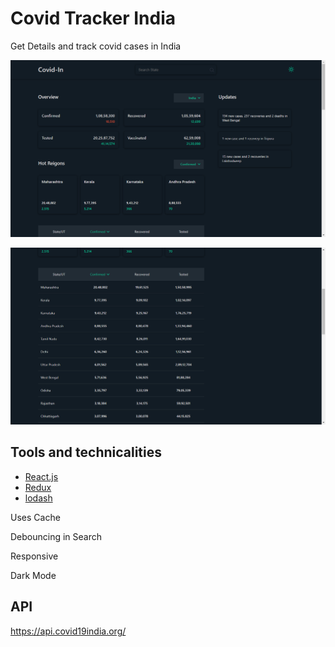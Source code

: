 # Covid Tracker India

Get Details and track covid cases in India

![alt text](./desktop2.png)

![alt text](./desktop3.png)

## Tools and technicalities
 * [React.js](https://facebook.github.io/react/)
 * [Redux](https://github.com/reactjs/redux)
 * [lodash](https://lodash.com/)

Uses Cache 

Debouncing in Search

Responsive

Dark Mode


## API
https://api.covid19india.org/
